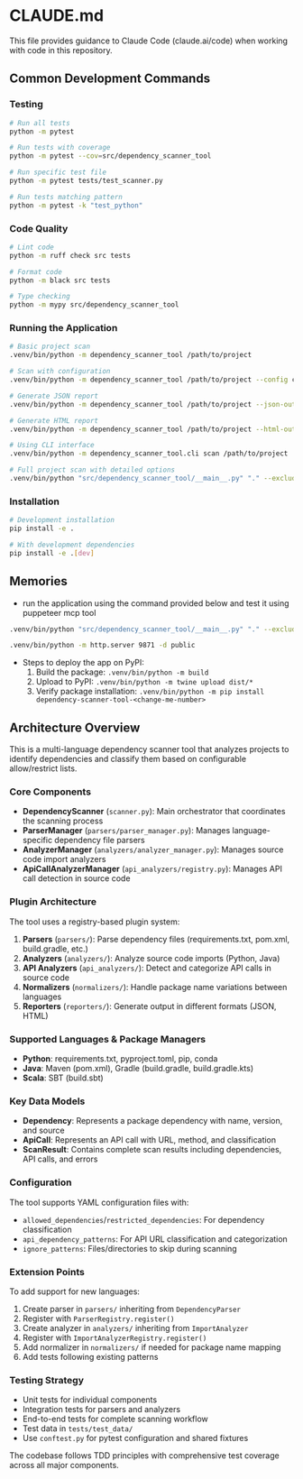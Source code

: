 # CLAUDE.md

This file provides guidance to Claude Code (claude.ai/code) when working with code in this repository.

## Common Development Commands

### Testing
```bash
# Run all tests
python -m pytest

# Run tests with coverage
python -m pytest --cov=src/dependency_scanner_tool

# Run specific test file
python -m pytest tests/test_scanner.py

# Run tests matching pattern
python -m pytest -k "test_python"
```

### Code Quality
```bash
# Lint code
python -m ruff check src tests

# Format code  
python -m black src tests

# Type checking
python -m mypy src/dependency_scanner_tool
```

### Running the Application
```bash
# Basic project scan
.venv/bin/python -m dependency_scanner_tool /path/to/project

# Scan with configuration
.venv/bin/python -m dependency_scanner_tool /path/to/project --config config.yaml

# Generate JSON report
.venv/bin/python -m dependency_scanner_tool /path/to/project --json-output results.json

# Generate HTML report
.venv/bin/python -m dependency_scanner_tool /path/to/project --html-output report.html

# Using CLI interface
.venv/bin/python -m dependency_scanner_tool.cli scan /path/to/project

# Full project scan with detailed options
.venv/bin/python "src/dependency_scanner_tool/__main__.py" "." --exclude ".venv" --exclude ".venv-win" --exclude "*_cache" --exclude ".pyc" --html-output "dependency-report.html" --category-config "sample_categories.json" --config "config.yaml"
```

### Installation
```bash
# Development installation
pip install -e .

# With development dependencies
pip install -e .[dev]
```

## Memories

- run the application using the command provided below and test it using puppeteer mcp tool

```bash
.venv/bin/python "src/dependency_scanner_tool/__main__.py" "." --exclude ".venv" --exclude ".venv-win" --exclude "*_cache" --exclude ".pyc" --html-output "public/index.html" --config "config.yaml"

.venv/bin/python -m http.server 9871 -d public
```

- Steps to deploy the app on PyPI:
  1. Build the package: `.venv/bin/python -m build`
  2. Upload to PyPI: `.venv/bin/python -m twine upload dist/*`
  3. Verify package installation: `.venv/bin/python -m pip install dependency-scanner-tool-<change-me-number>`

## Architecture Overview

This is a multi-language dependency scanner tool that analyzes projects to identify dependencies and classify them based on configurable allow/restrict lists.

### Core Components

- **DependencyScanner** (`scanner.py`): Main orchestrator that coordinates the scanning process
- **ParserManager** (`parsers/parser_manager.py`): Manages language-specific dependency file parsers
- **AnalyzerManager** (`analyzers/analyzer_manager.py`): Manages source code import analyzers
- **ApiCallAnalyzerManager** (`api_analyzers/registry.py`): Manages API call detection in source code

### Plugin Architecture

The tool uses a registry-based plugin system:

1. **Parsers** (`parsers/`): Parse dependency files (requirements.txt, pom.xml, build.gradle, etc.)
2. **Analyzers** (`analyzers/`): Analyze source code imports (Python, Java)
3. **API Analyzers** (`api_analyzers/`): Detect and categorize API calls in source code
4. **Normalizers** (`normalizers/`): Handle package name variations between languages
5. **Reporters** (`reporters/`): Generate output in different formats (JSON, HTML)

### Supported Languages & Package Managers

- **Python**: requirements.txt, pyproject.toml, pip, conda
- **Java**: Maven (pom.xml), Gradle (build.gradle, build.gradle.kts)
- **Scala**: SBT (build.sbt)

### Key Data Models

- **Dependency**: Represents a package dependency with name, version, and source
- **ApiCall**: Represents an API call with URL, method, and classification
- **ScanResult**: Contains complete scan results including dependencies, API calls, and errors

### Configuration

The tool supports YAML configuration files with:
- `allowed_dependencies`/`restricted_dependencies`: For dependency classification
- `api_dependency_patterns`: For API URL classification and categorization
- `ignore_patterns`: Files/directories to skip during scanning

### Extension Points

To add support for new languages:

1. Create parser in `parsers/` inheriting from `DependencyParser`
2. Register with `ParserRegistry.register()`
3. Create analyzer in `analyzers/` inheriting from `ImportAnalyzer` 
4. Register with `ImportAnalyzerRegistry.register()`
5. Add normalizer in `normalizers/` if needed for package name mapping
6. Add tests following existing patterns

### Testing Strategy

- Unit tests for individual components
- Integration tests for parsers and analyzers  
- End-to-end tests for complete scanning workflow
- Test data in `tests/test_data/`
- Use `conftest.py` for pytest configuration and shared fixtures

The codebase follows TDD principles with comprehensive test coverage across all major components.